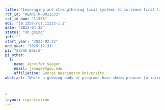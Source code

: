 ```yaml
---
title: "Leveraging and strengthening local systems to increase first-time mothers’ use of postpartum family planning in Tanzania: A cluster randomized control trial of Connect-Tanzania"
rct_id: "AEARCTR-0011333"
rct_id_num: "11333"
doi: "10.1257/rct.11333-1.2"
date: "2023-04-25"
status: "on_going"
jel: ""
start_year: "2023-02-22"
end_year: "2025-12-31"
pi: "Sarah Baird"
pi_other:
  1:
    name: Jennifer Seager
    email: jseager@gwu.edu
    affiliation: George Washington University
abstract: "While a growing body of programs have shown promise to increase use of contraception among first time mothers (FTMs), difficulties remain in scaling beyond small pilot areas and institutionalizing within existing systems. Connect’s approach aims to strengthen existing government health systems and community-level health efforts, including those supported through local and international non-governmental organizations, by developing and testing light-touch “enhancements” with the goal of increasing postpartum Family Planning (PPFP) adoption among FTMs. We will evaluate Connect's approach through a cluster randomized control trial.

"
layout: registration
---
```


